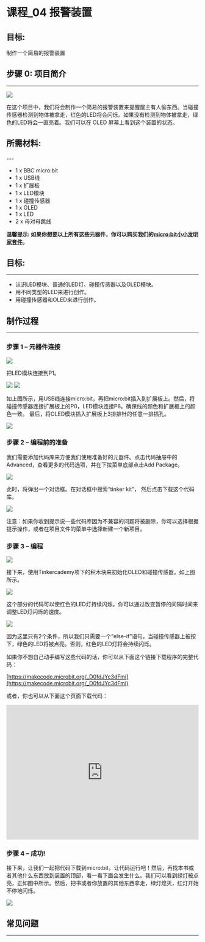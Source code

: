 # 课程_04 报警装置

## 目标: 
制作一个简易的报警装置


## 步骤 0: 项目简介  
---  

![](./images/mNlJj4l.png)

在这个项目中，我们将会制作一个简易的报警装置来提醒屋主有人偷东西。当碰撞传感器检测到物体被拿走，红色的LED将会闪烁。如果没有检测到物体被拿走，绿色的LED将会一直亮着。我们可以在 OLED 屏幕上看到这个装置的状态。


## 所需材料:  
---  

- 1 x BBC micro:bit
- 1 x USB线
- 1 x 扩展板
- 1 x LED模块
- 1 x 碰撞传感器 
- 1 x OLED
- 1 x LED
- 2 x 母对母跳线

**温馨提示: 如果你想要以上所有这些元器件，你可以购买我们的[micro:bit小小发明家套件](https://item.taobao.com/item.htm?spm=a230r.7195193.1997079397.9.z3IMPf&id=564707672256&abbucket=5)。**


## 目标:  
---

- 认识LED模块、普通的LED灯、碰撞传感器以及OLED模块。 
- 用不同类型的LED来进行创作。
- 用碰撞传感器和OLED来进行创作。


## 制作过程  
---

### 步骤 1 – 元器件连接  

![](./images/208tSHD.jpg)

把LED模块连接到P1。

![](./images/wGQpzcn.jpg)
![](./images/9yVjSuC.jpg)

如上图所示，用USB线连接micro:bit，再把micro:bit插入到扩展板上。然后，将碰撞传感器连接扩展板上的P0，LED模块连接P8。确保线的颜色和扩展板上的颜色一致。
最后，将OLED模块插入扩展板上3排排针的任意一排插孔。

![](./images/LQkLriL.jpg)

### 步骤 2 – 编程前的准备  
我们需要添加代码库来方便我们使用准备好的元器件。点击代码抽屉中的Advanced，查看更多的代码选项，并在下拉菜单底部点击Add Package。

![](./images/W9LqWIQ.jpg)

此时，将弹出一个对话框。在对话框中搜索“tinker kit”， 然后点击下载这个代码库。

![](./images/JjXJhoP.png)

注意：如果你收到提示说一些代码库因为不兼容的问题将被删除，你可以选择根据提示操作，或者在项目文件的菜单中选择新建一个新项目。


### 步骤 3 – 编程  

![](./images/yVtxeb2.jpg)

接下来，使用Tinkercademy项下的积木块来初始化OLED和碰撞传感器。如上图所示。

![](./images/z6Gzehg.jpg)

这个部分的代码可以使红色的LED灯持续闪烁。你可以通过改变暂停的间隔时间来调整LED灯闪烁的速度。

![](./images/6avB2r8.jpg)

因为这里只有2个条件，所以我们只需要一个“else-if”语句。当碰撞传感器上被按下，绿色的LED将被点亮。否则，红色的LED灯将会持续闪烁。


如果你不想自己动手编写这些代码的话，你可以从下面这个链接下载程序的完整代码：

[https://makecode.microbit.org/_D0fdJYc3dFmi](https://makecode.microbit.org/_D0fdJYc3dFmi)

或者，你也可以从下面这个页面下载代码：

<div style="position:relative;height:0;padding-bottom:70%;overflow:hidden;"><iframe style="position:absolute;top:0;left:0;width:100%;height:100%;" src="https://makecode.microbit.org/#pub:_D0fdJYc3dFmi" frameborder="0" sandbox="allow-popups allow-forms allow-scripts allow-same-origin"></iframe></div>


### 步骤 4 – 成功!  

接下来，让我们一起把代码下载到micro:bit，让代码运行吧！然后，再找本书或者其他什么东西放到装置的顶部，看一看下面会发生什么。我们可以看到绿灯被点亮，正如图中所示。然后，把书或者你放置的其他东西拿走，绿灯熄灭，红灯开始不停地闪烁。

![](./images/wpyHSOF.jpg)


## 常见问题
---